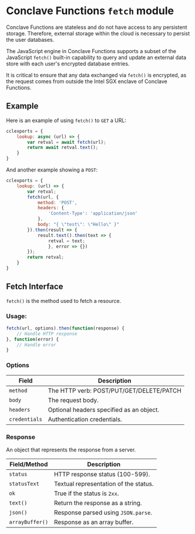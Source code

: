 # Conclave Functions `fetch` module

Conclave Functions are stateless and do not have access to any persistent storage. Therefore, external storage 
within the cloud is necessary to persist the user databases. 

The JavaScript engine in Conclave Functions supports a subset of the JavaScript `fetch()` built-in capability to 
query and update an external data store with each user's encrypted database entries. 

It is critical to ensure that any data exchanged via `fetch()` is encrypted, as the request comes from outside the
Intel SGX enclave of Conclave Functions. 

## Example

Here is an example of using `fetch()` to `GET` a URL:

```javascript
cclexports = {
    lookup: async (url) => {
        var retval = await fetch(url);
        return await retval.text();
    }
}
```

And another example showing a `POST`:

```javascript
cclexports = {
    lookup: (url) => {
        var retval;
        fetch(url, {
            method: 'POST',
            headers: {
                'Content-Type': 'application/json'
            },
            body: "{ \"test\": \"Hello\" }"
        }).then(result => {
            result.text().then(text => {
                retval = text;
                }, error => {})
        });
        return retval;
    }
}
```

## Fetch Interface

`fetch()` is the method used to fetch a resource.

### Usage:

```javascript
fetch(url, options).then(function(response) {
    // Handle HTTP response
}, function(error) {
    // Handle error
}
```

### Options

| Field         | Description                              |
|---------------|------------------------------------------|
| `method`      | The HTTP verb: POST/PUT/GET/DELETE/PATCH |
| `body`        | The request body.                        |
| `headers`     | Optional headers specified as an object. |
| `credentials` | Authentication credentials.              |

### Response

An object that represents the response from a server.

| Field/Method    | Description                           |
|-----------------|---------------------------------------|
| `status`        | HTTP response status (100-599).       |
| `statusText`    | Textual representation of the status. |
| `ok`            | True if the status is `2xx`.          |
| `text()`        | Return the response as a string.      |
| `json()`        | Response parsed using `JSON.parse`.   |
| `arrayBuffer()` | Response as an array buffer.          |